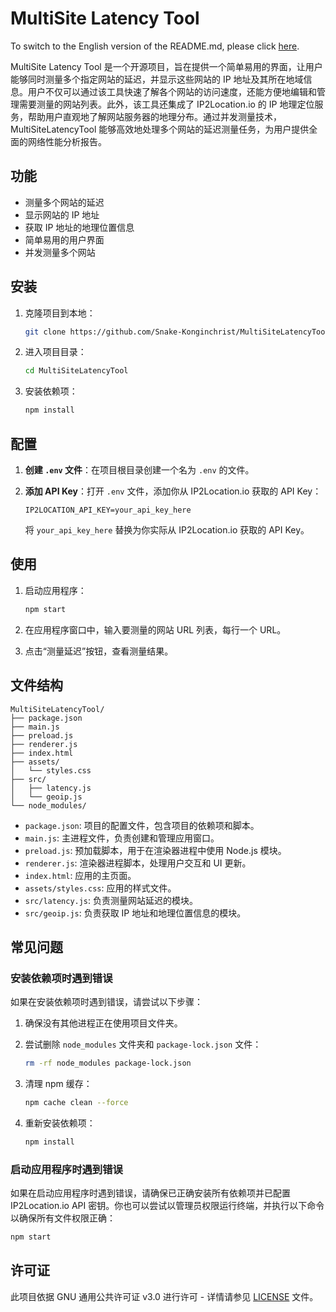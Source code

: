# MultiSite Latency Tool

To switch to the English version of the README.md, please click [here](README_en.md).

MultiSite Latency Tool 是一个开源项目，旨在提供一个简单易用的界面，让用户能够同时测量多个指定网站的延迟，并显示这些网站的 IP 地址及其所在地域信息。用户不仅可以通过该工具快速了解各个网站的访问速度，还能方便地编辑和管理需要测量的网站列表。此外，该工具还集成了 IP2Location.io 的 IP 地理定位服务，帮助用户直观地了解网站服务器的地理分布。通过并发测量技术，MultiSiteLatencyTool 能够高效地处理多个网站的延迟测量任务，为用户提供全面的网络性能分析报告。

## 功能

- 测量多个网站的延迟
- 显示网站的 IP 地址
- 获取 IP 地址的地理位置信息
- 简单易用的用户界面
- 并发测量多个网站

## 安装

1. 克隆项目到本地：

   ```bash
   git clone https://github.com/Snake-Konginchrist/MultiSiteLatencyTool.git
   ```

2. 进入项目目录：

   ```bash
   cd MultiSiteLatencyTool
   ```

3. 安装依赖项：

   ```bash
   npm install
   ```

## 配置

1. **创建 `.env` 文件**：在项目根目录创建一个名为 `.env` 的文件。

2. **添加 API Key**：打开 `.env` 文件，添加你从 IP2Location.io 获取的 API Key：

   ```
   IP2LOCATION_API_KEY=your_api_key_here
   ```

   将 `your_api_key_here` 替换为你实际从 IP2Location.io 获取的 API Key。

## 使用

1. 启动应用程序：

   ```bash
   npm start
   ```

2. 在应用程序窗口中，输入要测量的网站 URL 列表，每行一个 URL。

3. 点击“测量延迟”按钮，查看测量结果。

## 文件结构

```plaintext
MultiSiteLatencyTool/
├── package.json
├── main.js
├── preload.js
├── renderer.js
├── index.html
├── assets/
│   └── styles.css
├── src/
│   ├── latency.js
│   └── geoip.js
└── node_modules/
```

- `package.json`: 项目的配置文件，包含项目的依赖项和脚本。
- `main.js`: 主进程文件，负责创建和管理应用窗口。
- `preload.js`: 预加载脚本，用于在渲染器进程中使用 Node.js 模块。
- `renderer.js`: 渲染器进程脚本，处理用户交互和 UI 更新。
- `index.html`: 应用的主页面。
- `assets/styles.css`: 应用的样式文件。
- `src/latency.js`: 负责测量网站延迟的模块。
- `src/geoip.js`: 负责获取 IP 地址和地理位置信息的模块。

## 常见问题

### 安装依赖项时遇到错误

如果在安装依赖项时遇到错误，请尝试以下步骤：

1. 确保没有其他进程正在使用项目文件夹。
2. 尝试删除 `node_modules` 文件夹和 `package-lock.json` 文件：

   ```bash
   rm -rf node_modules package-lock.json
   ```

3. 清理 npm 缓存：

   ```bash
   npm cache clean --force
   ```

4. 重新安装依赖项：

   ```bash
   npm install
   ```

### 启动应用程序时遇到错误

如果在启动应用程序时遇到错误，请确保已正确安装所有依赖项并已配置 IP2Location.io API 密钥。你也可以尝试以管理员权限运行终端，并执行以下命令以确保所有文件权限正确：

```bash
npm start
```

## 许可证

此项目依据 GNU 通用公共许可证 v3.0 进行许可 - 详情请参见 [LICENSE](LICENSE) 文件。